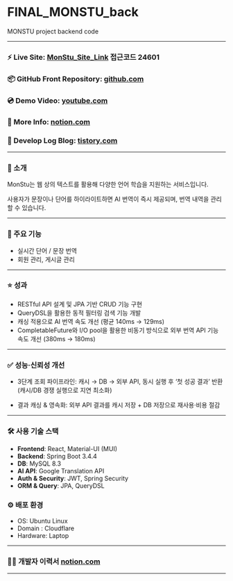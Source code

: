 # FINAL_MONSTU_back
MONSTU project backend code

---

### ⚡ Live Site: [MonStu_Site_Link](https://monstu.win)  접근코드 24601

### 📦 GitHub Front Repository: [github.com](https://github.com/FinalMonstu/FINAL_MONSTU_front)

### 💿 Demo Video: [youtube.com](https://www.youtube.com/watch?v=CH2E0r3U4CA)

### 📖 More Info: [notion.com](https://dot-woodwind-39a.notion.site/MonStu-1fc303eae1f280978cbaec88b23b3ac4)

### 🚩 Develop Log Blog: [tistory.com](https://code-is-code.tistory.com/)
---

### 📖 소개

MonStu는 웹 상의 텍스트를 활용해 다양한 언어 학습을 지원하는 서비스입니다. 

사용자가 문장이나 단어를 하이라이트하면 AI 번역이 즉시 제공되며, 번역 내역을 관리할 수 있습니다.

---

### 🚀 주요 기능

- 실시간 단어 / 문장 번역
- 회원 관리, 게시글 관리

---

### ⭐ 성과

- RESTful API 설계 및 JPA 기반 CRUD 기능 구현
- QueryDSL을 활용한 동적 필터링 검색 기능 개발
- 캐싱 적용으로 AI 번역 속도 개선 (평균 140ms → 129ms)
- CompletableFuture와 I/O pool을 활용한 비동기 방식으로 외부 번역 API 기능 속도 개선 (380ms → 180ms)

---

### ✅ 성능·신뢰성 개선

- 3단계 조회 파이프라인: 캐시 → DB → 외부 API, 동시 실행 후 ‘첫 성공 결과’ 반환(캐시/DB 경쟁 실행으로 지연 최소화)

- 결과 캐싱 & 영속화: 외부 API 결과를 캐시 저장 + DB 저장으로 재사용·비용 절감

---

### 🛠️ 사용 기술 스택

- **Frontend**: React, Material-UI (MUI)
- **Backend**: Spring Boot 3.4.4
- **DB**: MySQL 8.3
- **AI API**: Google Translation API
- **Auth & Security**: JWT, Spring Security
- **ORM & Query**: JPA, QueryDSL

### ⚙️ 배포 환경

- OS: Ubuntu Linux
- Domain : Cloudflare
- Hardware: Laptop

---

### 🙆‍♂️ 개발자 이력서 [notion.com](https://www.notion.so/248303eae1f280949123e25ee9ad7d04)

---
